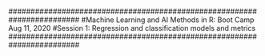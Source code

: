 ########################################################################
#Machine Learning and AI Methods in R: Boot Camp Aug 11, 2020
#Session 1: Regression and classification models and metrics
########################################################################
 
